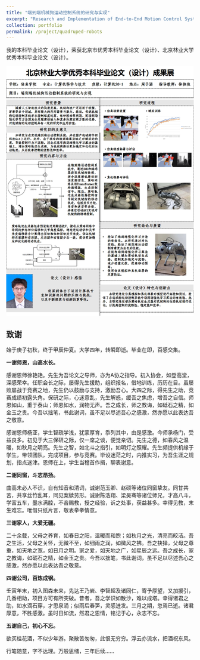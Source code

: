 ```yaml
---
title: "端到端机械狗运动控制系统的研究与实现"
excerpt: "Research and Implementation of End-to-End Motion Control System of Quadruped Robots <br/><img src='/images/4leg/go1.png' width='200'>"
collection: portfolio
permalink: /project/quadruped-robots
---
```


我的本科毕业论文（设计），荣获北京市优秀本科毕业论文（设计）、北京林业大学优秀本科毕业论文（设计）。

<div align="center">
    <img src="/images/4leg/post.png"><br>
</div>

## 致谢

始于庚子初秋，终于甲辰仲夏。大学四年，转瞬即逝。毕业在即，百感交集。

**一谢师恩，山高水长。**

感谢恩师徐艳艳。先生为吾论文之导师，亦为A协之指导。初入协会，如登高堂，深感荣幸。任职会长之际，屡得先生援助，组织报名，借地训练，历历在目。虽屡败屡战于竞赛之地，先生仍以鼓励与支持，激励吾心。大四之际，得先生之助，竞赛成绩初露头角。保研之际，心迷意乱，先生解惑，缓吾之焦虑，增吾之自信。师恩如山，重于泰山；师恩如水，润物无声。吾之成长，师之教诲，如砥石之精，如金玉之贵。今吾以拙笔，书此谢词，虽不足以尽述吾心之感激，然亦愿以此表达吾之敬意。

感谢恩师杨亚，学生智疏学浅，犹蒙厚育，忝列其中，由是感激。今师承杨门，受益良多。初见于大三保研之际，仅一席之谈，便觉亲切。先生之德，如春风之温暖，如秋月之明亮。先生之智，如北斗之指引，如明灯之照耀。先生频提供机缘于学生，带领团队，完成项目，参与竞赛。毕设迷茫之时，内推实习，为吾生涯之规划，指点迷津。恩师在上，学生当稽首作揖，聊表谢意。

**二谢同窗，斗志昂扬。**

曲高未必人不识，自有知音和清词，诚谢范玉卿、赵硕等诸位同窗挚友。同甘共苦，共享丝竹乱耳，同见案牍劳形。诚谢陈浩翔、梁昊骞等诸位师兄，才高八斗，学富五车，墨水满腔，不吝赐教，授之经验，诉之处事，获益甚多。幸得见教，末生难忘。唯借只纸片言，敬表拳拳情意。

**三谢家人，大爱无疆。**

二十余载，父母之养育，如春日之阳，温暖而和煦；如秋月之光，清亮而皎洁。吾之生活，父母之关怀，无微不至，如细雨之润，如微风之拂。吾之抉择，父母之尊重，如天地之宽，如日月之明。家之爱，如天地之广，如星辰之远。吾之成长，家之教诲，如砺石之精，如金玉之贵。今吾以拙笔，书此谢词，虽不足以尽述吾心之感激，然亦愿以此表达吾之敬意。

**四谢公司，百炼成钢。**

壬寅年末，初入图森未来，先达王乃岩、李智超及诸同仁，寄予厚望，又加援引，几番相助，项目方可有所突破。昔者，吾之学识如散沙，难以成塔。幸得诸君之助，如水滴石穿，才思泉涌；似雨后春笋，灵感迸发。三月之期，忽焉已逝。诸君厚意，不胜感激。虽时日如流，然君之恩情，铭记于心，永志不忘。

**五谢自己，初心不忘。**

欲买桂花酒，不似少年游。聚散苦匆匆，此恨无穷穷。浮云亦流水，把酒祝东风。

行笔随意，字不达理。万般思绪，三年后续......